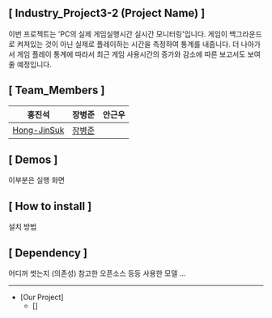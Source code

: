## [ Industry_Project3-2 (Project Name) ]

이번 프로젝트는 'PC의 실제 게임실행시간 실시간 모니터링'입니다. 게임이 백그라운드로 켜져있는 것이 아닌 실제로 플레이하는 시간을 측정하여 통계를 내줍니다.
더 나아가서 게임 플레이 통계에 따라서 최근 게임 사용시간의 증가와 감소에 따른 보고서도 보여줄 예정입니다.

## [ Team_Members ]
|홍진석|장병준|안근우|
|---|---|---|
|[Hong-JinSuk](https://github.com/Hong-JinSuk)|[장병준](https://github.com/ID)|[](https://github.com/ID)|


## [ Demos ]

이부분은 실행 화면

## [ How to install ]

설치 방법

## [ Dependency ]

어디꺼 썻는지 (의존성)
참고한 오픈소스 등등
사용한 모델 ... 

-------------------

* [Our Project]
  * []
